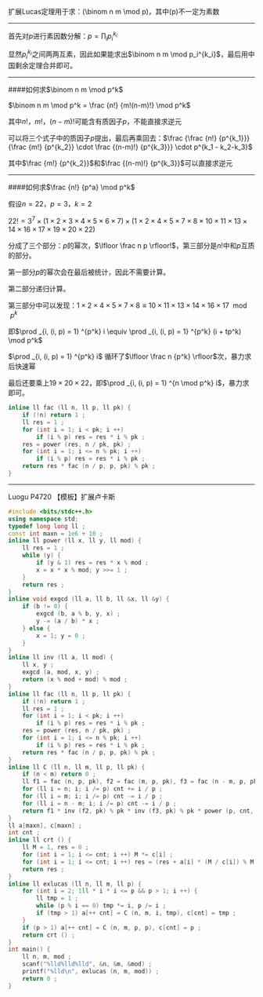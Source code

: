 扩展Lucas定理用于求：\(\binom n m \mod p\)，其中\(p\)不一定为素数

---

首先对$p$进行素因数分解：$p = \prod _i p_i ^{k_i}$

显然$p_i^{k_i}$之间两两互素，因此如果能求出$\binom n m \mod p_i^{k_i}$，最后用中国剩余定理合并即可。

---

####如何求$\binom n m \mod p^k$

$\binom n m \mod p^k = \frac {n!} {m!(n-m)!} \mod p^k$

其中$n!$，$m!$，$(n-m)!$可能含有质因子$p$，不能直接求逆元

可以将三个式子中的质因子$p$提出，最后再乘回去：$\frac {\frac {n!} {p^{k_1}}} {\frac {m!} {p^{k_2}} \cdot \frac {(n-m)!} {p^{k_3}}} \cdot p^{k_1 - k_2-k_3}$

其中$\frac {m!} {p^{k_2}}$和$\frac {(n-m)!} {p^{k_3}}$可以直接求逆元

---

####如何求$\frac {n!} {p^a} \mod p^k$

假设$n=22$，$p=3$，$k=2$

$22! = 3^7 \times (1 \times 2 \times 3 \times 4 \times 5 \times 6 \times 7) \times (1 \times 2 \times 4 \times 5 \times 7 \times 8 \times 10 \times 11 \times 13 \times 14 \times 16 \times 17 \times 19 \times 20 \times 22)$

分成了三个部分：$p$的幂次，$\lfloor \frac n p \rfloor!$，第三部分是$n!$中和$p$互质的部分。

第一部分$p$的幂次会在最后被统计，因此不需要计算。

第二部分递归计算。

第三部分中可以发现：$1 \times 2 \times 4 \times 5 \times 7 \times 8 \equiv 10 \times 11 \times 13 \times 14 \times 16 \times 17 \mod p^k$

即$\prod _{i, (i, p) = 1} ^{p^k} i \equiv \prod _{i, (i, p) = 1} ^{p^k} (i + tp^k) \mod p^k$

$\prod _{i, (i, p) = 1} ^{p^k} i$ 循环了$\lfloor \frac n {p^k} \rfloor$次，暴力求后快速幂

最后还要乘上$19 \times 20 \times 22$，即$\prod _{i, (i, p) = 1} ^{n \mod p^k} i$，暴力求即可。

~~~cpp
inline ll fac (ll n, ll p, ll pk) {
    if (!n) return 1 ;
    ll res = 1 ;
    for (int i = 1; i < pk; i ++)
        if (i % p) res = res * i % pk ;
    res = power (res, n / pk, pk) ;
    for (int i = 1; i <= n % pk; i ++)
        if (i % p) res = res * i % pk ;
    return res * fac (n / p, p, pk) % pk ;
}
~~~

---

Luogu P4720 【模板】扩展卢卡斯

~~~cpp
#include <bits/stdc++.h>
using namespace std;
typedef long long ll ;
const int maxn = 1e6 + 10 ;
inline ll power (ll x, ll y, ll mod) {
    ll res = 1 ;
    while (y) {
        if (y & 1) res = res * x % mod ;
        x = x * x % mod; y >>= 1 ;
    }
    return res ;
}
inline void exgcd (ll a, ll b, ll &x, ll &y) {
    if (b != 0) {
        exgcd (b, a % b, y, x) ;
        y -= (a / b) * x ;
    } else {
        x = 1; y = 0 ;
    }
}
inline ll inv (ll a, ll mod) {
    ll x, y ;
    exgcd (a, mod, x, y) ;
    return (x % mod + mod) % mod ;
}
inline ll fac (ll n, ll p, ll pk) {
    if (!n) return 1 ;
    ll res = 1 ;
    for (int i = 1; i < pk; i ++)
        if (i % p) res = res * i % pk ;
    res = power (res, n / pk, pk) ;
    for (int i = 1; i <= n % pk; i ++)
        if (i % p) res = res * i % pk ;
    return res * fac (n / p, p, pk) % pk ;
}
inline ll C (ll n, ll m, ll p, ll pk) {
    if (n < m) return 0 ;
    ll f1 = fac (n, p, pk), f2 = fac (m, p, pk), f3 = fac (n - m, p, pk), cnt = 0 ;
    for (ll i = n; i; i /= p) cnt += i / p ;
    for (ll i = m; i; i /= p) cnt -= i / p ;
    for (ll i = n - m; i; i /= p) cnt -= i / p ;
    return f1 * inv (f2, pk) % pk * inv (f3, pk) % pk * power (p, cnt, pk) % pk ;
}
ll a[maxn], c[maxn] ;
int cnt ;
inline ll crt () {
    ll M = 1, res = 0 ;
    for (int i = 1; i <= cnt; i ++) M *= c[i] ;
    for (int i = 1; i <= cnt; i ++) res = (res + a[i] * (M / c[i]) % M * inv (M / c[i], c[i]) % M) % M ;
    return res ;
}
inline ll exlucas (ll n, ll m, ll p) {
    for (int i = 2; 1ll * i * i <= p && p > 1; i ++) {
        ll tmp = 1 ;
        while (p % i == 0) tmp *= i, p /= i ;
        if (tmp > 1) a[++ cnt] = C (n, m, i, tmp), c[cnt] = tmp ;
    }
    if (p > 1) a[++ cnt] = C (n, m, p, p), c[cnt] = p ;
    return crt () ;
}
int main() {
    ll n, m, mod ;
    scanf("%lld%lld%lld", &n, &m, &mod) ;
    printf("%lld\n", exlucas (n, m, mod)) ;
    return 0 ;
}
~~~
